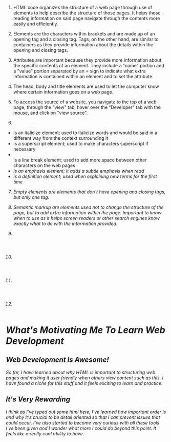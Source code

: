1. HTML code organizes the structure of a web page through use of elements to help describe the structure of those pages. It helps those reading information on said page navigate through the contents more easily and efficiently.

2. Elements are the characters within brackets and are made up of an opening tag and a closing tag. Tags, on the other hand, are similar to containers as they provide information about the details within the opening and closing tags.


3. Attributes are important because they provide more information about the specific contents of an element. They include a "name" portion and a "value" portion separated by an = sign to indicate what extra information is contained within an element and to set the attribute.

4. The head, body and title elements are used to let the computer know where certain information goes on a web page.

5. To access the source of a website, you navigate to the top of a web page, through the "view" tab, hover over the "Developer" tab with the mouse, and click on "view source".

6.
- <i></i> is an italicize element; used to italicize words and would be said in a different way from the context surrounding it
- <sup></sup> is a superscript element; used to make characters superscript if necessary
- <br /> is a line break element; used to add more space between other characters on the web pages
- <em> is an emphasis element; it adds a subtle emphasis when read
- <df></dfn> is a definition element; used when explaining new terms for the first time

7. Empty elements are elements that don't have opening and closing tags, but only one tag.

8. Semantic markup are elements used not to change the structure of the page, but to add extra information within the page. Important to know when to use as it helps screen readers or other search engines know exactly what to do with the information provided.

9.
1. <header></header>
1. <footer></footer>
1. <article></article>



<html>
  <head>
    <title>My First HTML Design</title>
  </head>
  <body>
    <h1> What's Motivating Me To Learn Web Development </h1>
    <h2> Web Development is Awesome! </h2>
    <p> So far, I have learned about why HTML is important to structuring web pages and making it user friendly when others view content such as this. I have found a niche for this stuff and it feels exciting to learn and practice. </p>
    <h2> It's Very Rewarding </h2>
    <p> I think as I've typed out some html here, I've learned how important order is and why it's crucial to be detail oriented so that I can prevent issues that could occur. I've also started to become very curious with all these tools I've been given and I wonder what more I could do beyond this point. It feels like a really cool ability to have. </p>

  </body>
</html>
